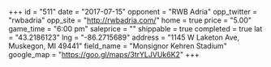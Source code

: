 +++
id = "511"
date = "2017-07-15"
opponent = "RWB Adria"
opp_twitter = "rwbadria"
opp_site = "http://rwbadria.com/"
home = true
price = "5.00"
game_time = "6:00 pm"
saleprice = ""
shippable = true
completed = true
lat = "43.2186123"
lng = "-86.2715689"
address = "1145 W Laketon Ave, Muskegon, MI 49441"
field_name = "Monsignor Kehren Stadium"
google_map = "https://goo.gl/maps/3trYLJVUk6K2"
+++

